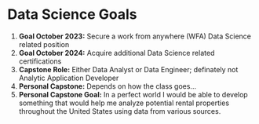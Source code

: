 # __Data Science Goals__
1. __Goal October 2023:__ Secure a work from anywhere (WFA) Data Science related position
2. __Goal October 2024:__ Acquire additional Data Science related certifications
3. __Capstone Role:__ Either Data Analyst or Data Engineer; definately not Analytic Application Developer
4. __Personal Capstone:__ Depends on how the class goes... 
5. __Personal Capstone Goal:__ In a perfect world I would be able to develop something that would help me analyze potential rental properties throughout the United States using data from various sources.
